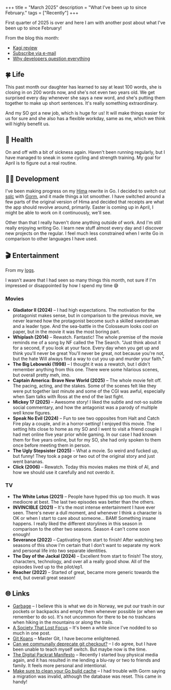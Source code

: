 +++
title = "March 2025"
description = "What I've been up to since February."
tags = ["Recently"]
+++

First quarter of 2025 is over and here I am with another post about what I've
been up to since February!

From the blog this month:

- [Kagi review](/blog/2025-03-01-kagi-review)
- [Subscribe via e-mail](/blog/2025-03-04-subscribe-via-email)
- [Why developers question everything](/blog/2025-03-27-why-developers-question-everything)

## 🍀 Life

This past month our daughter has learned to say at least 100 words, she is
closing in on 200 words now, and she's not even two years old. We get surprised
every day whenever she says a new word, and she's putting them together to make
up short sentences. It's really something extraordinary.

And my SO got a new job, which is huge for us! It will make things easier for us
for sure and she also has a flexible workday, same as me, which we think will
highly benefit us.

## 💪 Health

On and off with a bit of sickness again. Haven't been running regularly, but I
have managed to sneak in some cycling and strength training. My goal for April
is to figure out a real routine.

## 🧑‍💻 Development

I've been making progress on my [Hima] rewrite in Go. I decided to switch out
[sqlc] with [Gorm], and it made things a lot smoother. I have switched around a
few parts of the original version of Hima and decided that receipts are what the
app should revolve around, primarily. Easter is coming up in April, I might be
able to work on it continuously, we'll see.

[hima]: https://sr.ht/~timharek/hima/
[sqlc]: https://sqlc.dev/
[gorm]: https://gorm.io/

Other than that I really haven't done anything outside of work. And I'm still
really enjoying writing Go. I learn new stuff almost every day and I discover
new projects on the regular. I feel much less constrained when I write Go in
comparison to other languages I have used.

## 🎬 Entertainment

From my [logs](/logs).

I wasn't aware that I had seen so many things this month, not sure if I'm
impressed or disappointed by how I spend my time 😅

### Movies

- **Gladiator II (2024)** – I had high expectations. The motivation for the
  protagonist makes sense, but in comparison to the previous movie, we never
  learned how the protagonist become such a skilled swordsman and a leader type.
  And the sea-battle in the Colosseum looks cool on paper, but in the movie it
  was the most boring part.
- **Whiplash (2014)** – Rewatch. Fantastic! The whole premise of the movie
  reminds me of a song by NF called the The Search. "Just think about it for a
  second, if you look at your face. Every day when you get up and think you'll
  never be great You'll never be great, not because you're not, but the hate
  Will always find a way to cut you up and murder your faith."
- **The Big Lebowski (1998)** – I thought it was a rewatch, but I didn't
  remember anything from this one. There were some hilarious scenes, but overall
  pretty meh, imo.
- **Captain America: Brave New World (2025)** – The whole movie felt off. The
  pacing, acting, and the stakes. Some of the scenes felt like they were put
  together last minute and some of the CGI was awful, especially when Sam talks
  with Ross at the end of the last fight.
- **Mickey 17 (2025)** – Awesome story! I liked the subtle and not-so subtle
  social commentary, and how the antagonist was a parody of multiple well know
  figures.
- **Speak No Evil (2024)** – Fun to see two opposites from Halt and Catch Fire
  play a couple, and in a horror-setting! I enjoyed this movie. The setting hits
  close to home as my SO and I went to visit a friend couple I had met online
  five year prior while gaming. In our case I had known them for five years
  online, but for my SO, she had only spoken to them once before meeting them in
  person.
- **The Ugly Stepsister (2025)** – What a movie. So weird and fucked up, but
  funny! They took a page or two out of the original story and just went
  bananas.
- **Click (2006)** – Rewatch. Today this movies makes me think of AI, and how we
  should use it carefully and not overdo it.

### TV

- **The White Lotus (2021)** – People have hyped this up too much. It was
  mediocre at best. The last two episodes was better than the others.
- **INVINCIBLE (2021)** – It's the most intense entertainment I have ever seen.
  There's never a dull moment, and whenever I think a character is OK or when I
  start to care about someone... BAM! Something insane happens. I really liked
  the different storylines in this season in comparison to the other two
  seasons. Season 4 can't come soon enough!
- **Severance (2022)** – Captivating from start to finish! After watching two
  seasons of this show I'm certain that I don't want to separate my work and
  personal life into two separate identities.
- **The Day of the Jackal (2024)** – Excellent from start to finish! The story,
  characters, technology, and over all a really good show. All of the episodes
  lived up to the pilot/ep1.
- **Reacher (2022)** – Started of great, became more generic towards the end,
  but overall great season!

## 🌐 Links

- [Garbage] – I believe this is what we do in Norway, we put our trash in our
  pockets or backpacks and empty them whenever possible (or when we remember to
  do so). It's not uncommon for there to be no trashcans when hiking in the
  mountains or along the trails.
- [A Society That Lost Focus] – It's been a while since I've nodded to so much
  in one post.
- [Git Koans] – Master Git, I have become enlightened.
- [Can we communally deprecate git checkout?] – I do agree, but I have been
  unable to teach myself switch. But maybe now is the time.
- [The Digital Packrat Manifesto] – Recently I started buy physical media again,
  and it has resulted in me lending a blu-ray or two to friends and family. It
  feels more personal and intentional.
- [Make sure to clean your Go build cache] – I had trouble with Gorm saying a
  migration was invalid, although the database was reset. This came in handy!

[Garbage]: https://craigmod.com/ridgeline/203/
[A Society That Lost Focus]: https://ploum.net/2024-03-18-lost-focus.html
[Git Koans]: https://stevelosh.com/blog/2013/04/git-koans/
[Can we communally deprecate git checkout?]:
  https://mirawelner.com/posts/checkout.html
[The Digital Packrat Manifesto]:
  https://www.404media.co/the-digital-packrat-manifesto/
[Make sure to clean your Go build cache]:
  https://www.adityathebe.com/how-to-clean-go-build-cache/
